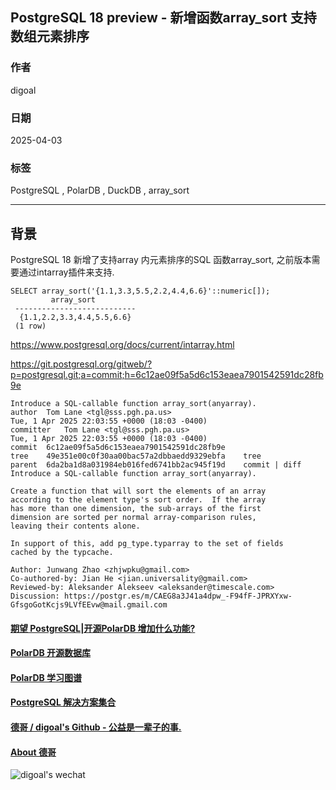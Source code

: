 ## PostgreSQL 18 preview - 新增函数array_sort 支持数组元素排序  
                  
### 作者                  
digoal                  
                  
### 日期                  
2025-04-03                 
                  
### 标签                  
PostgreSQL , PolarDB , DuckDB , array_sort       
                  
----                  
                  
## 背景      
PostgreSQL 18 新增了支持array 内元素排序的SQL 函数array_sort, 之前版本需要通过intarray插件来支持.  
```  
SELECT array_sort('{1.1,3.3,5.5,2.2,4.4,6.6}'::numeric[]);  
         array_sort           
 ---------------------------  
  {1.1,2.2,3.3,4.4,5.5,6.6}  
 (1 row)  
```  
  
https://www.postgresql.org/docs/current/intarray.html  
  
https://git.postgresql.org/gitweb/?p=postgresql.git;a=commit;h=6c12ae09f5a5d6c153eaea7901542591dc28fb9e  
```  
Introduce a SQL-callable function array_sort(anyarray).  
author	Tom Lane <tgl@sss.pgh.pa.us>	  
Tue, 1 Apr 2025 22:03:55 +0000 (18:03 -0400)  
committer	Tom Lane <tgl@sss.pgh.pa.us>	  
Tue, 1 Apr 2025 22:03:55 +0000 (18:03 -0400)  
commit	6c12ae09f5a5d6c153eaea7901542591dc28fb9e  
tree	49e351e00c0f30aa00bac57a2dbbaedd9329ebfa	tree  
parent	6da2ba1d8a031984eb016fed6741bb2ac945f19d	commit | diff  
Introduce a SQL-callable function array_sort(anyarray).  
  
Create a function that will sort the elements of an array  
according to the element type's sort order.  If the array  
has more than one dimension, the sub-arrays of the first  
dimension are sorted per normal array-comparison rules,  
leaving their contents alone.  
  
In support of this, add pg_type.typarray to the set of fields  
cached by the typcache.  
  
Author: Junwang Zhao <zhjwpku@gmail.com>  
Co-authored-by: Jian He <jian.universality@gmail.com>  
Reviewed-by: Aleksander Alekseev <aleksander@timescale.com>  
Discussion: https://postgr.es/m/CAEG8a3J41a4dpw_-F94fF-JPRXYxw-GfsgoGotKcjs9LVfEEvw@mail.gmail.com  
```  
  
  
#### [期望 PostgreSQL|开源PolarDB 增加什么功能?](https://github.com/digoal/blog/issues/76 "269ac3d1c492e938c0191101c7238216")
  
  
#### [PolarDB 开源数据库](https://openpolardb.com/home "57258f76c37864c6e6d23383d05714ea")
  
  
#### [PolarDB 学习图谱](https://www.aliyun.com/database/openpolardb/activity "8642f60e04ed0c814bf9cb9677976bd4")
  
  
#### [PostgreSQL 解决方案集合](../201706/20170601_02.md "40cff096e9ed7122c512b35d8561d9c8")
  
  
#### [德哥 / digoal's Github - 公益是一辈子的事.](https://github.com/digoal/blog/blob/master/README.md "22709685feb7cab07d30f30387f0a9ae")
  
  
#### [About 德哥](https://github.com/digoal/blog/blob/master/me/readme.md "a37735981e7704886ffd590565582dd0")
  
  
![digoal's wechat](../pic/digoal_weixin.jpg "f7ad92eeba24523fd47a6e1a0e691b59")
  
